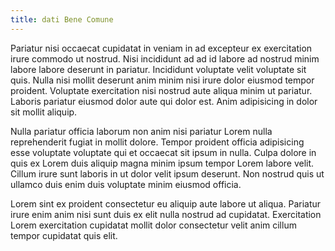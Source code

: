 ```yaml
---
title: dati Bene Comune
---
```


Pariatur nisi occaecat cupidatat in veniam in ad excepteur ex exercitation irure commodo ut nostrud. Nisi incididunt ad ad id labore ad nostrud minim labore labore deserunt in pariatur. Incididunt voluptate velit voluptate sit quis. Nulla nisi mollit deserunt anim minim nisi irure dolor eiusmod tempor proident. Voluptate exercitation nisi nostrud aute aliqua minim ut pariatur. Laboris pariatur eiusmod dolor aute qui dolor est. Anim adipisicing in dolor sit mollit aliquip.

Nulla pariatur officia laborum non anim nisi pariatur Lorem nulla reprehenderit fugiat in mollit dolore. Tempor proident officia adipisicing esse voluptate voluptate qui et occaecat sit ipsum in nulla. Culpa dolore in quis ex Lorem duis aliquip magna minim ipsum tempor Lorem labore velit. Cillum irure sunt laboris in ut dolor velit ipsum deserunt. Non nostrud quis ut ullamco duis enim duis voluptate minim eiusmod officia.

Lorem sint ex proident consectetur eu aliquip aute labore ut aliqua. Pariatur irure enim anim nisi sunt duis ex elit nulla nostrud ad cupidatat. Exercitation Lorem exercitation cupidatat mollit dolor consectetur velit anim cillum tempor cupidatat quis elit.
